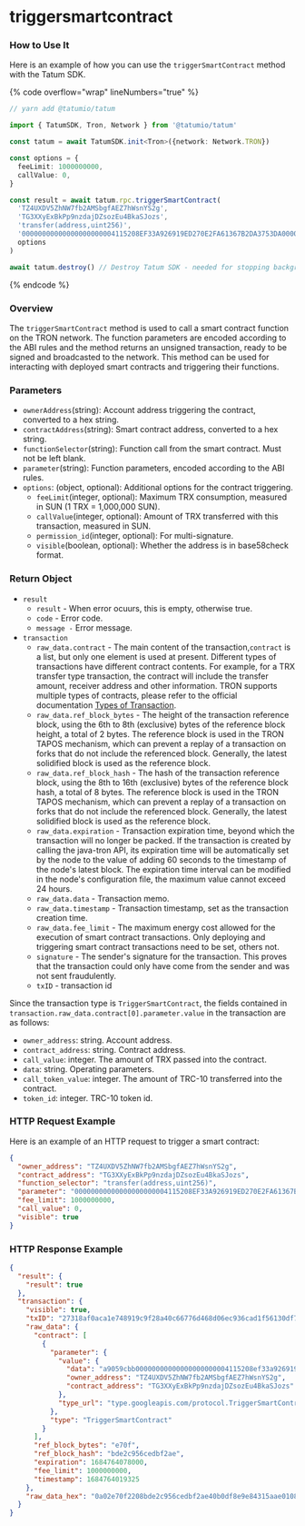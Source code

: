 # triggersmartcontract

### How to Use It

Here is an example of how you can use the `triggerSmartContract` method with the Tatum SDK.

{% code overflow="wrap" lineNumbers="true" %}
```typescript
// yarn add @tatumio/tatum

import { TatumSDK, Tron, Network } from '@tatumio/tatum'

const tatum = await TatumSDK.init<Tron>({network: Network.TRON})

const options = {
  feeLimit: 1000000000,
  callValue: 0,
}

const result = await tatum.rpc.triggerSmartContract(
  'TZ4UXDV5ZhNW7fb2AMSbgfAEZ7hWsnYS2g', 
  'TG3XXyExBkPp9nzdajDZsozEu4BkaSJozs', 
  'transfer(address,uint256)', 
  '00000000000000000000004115208EF33A926919ED270E2FA61367B2DA3753DA0000000000000000000000000000000000000000000000000000000000000032',
  options
)

await tatum.destroy() // Destroy Tatum SDK - needed for stopping background jobs
```
{% endcode %}

### Overview

The `triggerSmartContract` method is used to call a smart contract function on the TRON network. The function parameters are encoded according to the ABI rules and the method returns an unsigned transaction, ready to be signed and broadcasted to the network. This method can be used for interacting with deployed smart contracts and triggering their functions.

### Parameters

* `ownerAddress`(string): Account address triggering the contract, converted to a hex string.
* `contractAddress`(string): Smart contract address, converted to a hex string.
* `functionSelector`(string): Function call from the smart contract. Must not be left blank.
* `parameter`(string): Function parameters, encoded according to the ABI rules.
* `options`: (object, optional): Additional options for the contract triggering.
  * `feeLimit`(integer, optional):  Maximum TRX consumption, measured in SUN (1 TRX = 1,000,000 SUN).
  * `callValue`(integer, optional): Amount of TRX transferred with this transaction, measured in SUN.
  * `permission_id`(integer, optional): For multi-signature.
  * `visible`(boolean, optional): Whether the address is in base58check format.

### Return Object

* `result`
  * `result` - When error ocuurs, this is empty, otherwise true.
  * `code` - Error code.
  * `message -` Error message.
* `transaction`&#x20;
  * `raw_data.contract` - The main content of the transaction,`contract` is a list, but only one element is used at present. Different types of transactions have different contract contents. For example, for a TRX transfer type transaction, the contract will include the transfer amount, receiver address and other information. TRON supports multiple types of contracts, please refer to the official documentation [Types of Transaction](https://developers.tron.network/docs/tron-protocol-transaction#types-of-transaction).
  * `raw_data.ref_block_bytes` - The height of the transaction reference block, using the 6th to 8th (exclusive) bytes of the reference block height, a total of 2 bytes. The reference block is used in the TRON TAPOS mechanism, which can prevent a replay of a transaction on forks that do not include the referenced block. Generally, the latest solidified block is used as the reference block.
  * `raw_data.ref_block_hash` - The hash of the transaction reference block, using the 8th to 16th (exclusive) bytes of the reference block hash, a total of 8 bytes. The reference block is used in the TRON TAPOS mechanism, which can prevent a replay of a transaction on forks that do not include the referenced block. Generally, the latest solidified block is used as the reference block.
  * `raw_data.expiration` - Transaction expiration time, beyond which the transaction will no longer be packed. If the transaction is created by calling the java-tron API, its expiration time will be automatically set by the node to the value of adding 60 seconds to the timestamp of the node's latest block. The expiration time interval can be modified in the node's configuration file, the maximum value cannot exceed 24 hours.
  * `raw_data.data` - Transaction memo.
  * `raw_data.timestamp` - Transaction timestamp, set as the transaction creation time.
  * `raw_data.fee_limit` - The maximum energy cost allowed for the execution of smart contract transactions. Only deploying and triggering smart contract transactions need to be set, others not.
  * `signature` - The sender's signature for the transaction. This proves that the transaction could only have come from the sender and was not sent fraudulently.
  * `txID` - transaction id

Since the transaction type is `TriggerSmartContract`, the fields contained in `transaction.raw_data.contract[0].parameter.value` in the transaction are as follows:

* `owner_address`: string. Account address.
* `contract_address`: string. Contract address.
* `call_value`: integer. The amount of TRX passed into the contract.
* `data`: string. Operating parameters.
* `call_token_value`: integer. The amount of TRC-10 transferred into the contract.
* `token_id`: integer. TRC-10 token id.

### HTTP Request Example

Here is an example of an HTTP request to trigger a smart contract:

```json
{
  "owner_address": "TZ4UXDV5ZhNW7fb2AMSbgfAEZ7hWsnYS2g",
  "contract_address": "TG3XXyExBkPp9nzdajDZsozEu4BkaSJozs",
  "function_selector": "transfer(address,uint256)",
  "parameter": "00000000000000000000004115208EF33A926919ED270E2FA61367B2DA3753DA0000000000000000000000000000000000000000000000000000000000000032",
  "fee_limit": 1000000000,
  "call_value": 0,
  "visible": true
}
```

### HTTP Response Example

```json
{
  "result": {
    "result": true
  },
  "transaction": {
    "visible": true,
    "txID": "27318af0aca1e748919c9f28a40c66776d468d06ec936cad1f56130df7704db7",
    "raw_data": {
      "contract": [
        {
          "parameter": {
            "value": {
              "data": "a9059cbb00000000000000000000004115208ef33a926919ed270e2fa61367b2da3753da0000000000000000000000000000000000000000000000000000000000000032",
              "owner_address": "TZ4UXDV5ZhNW7fb2AMSbgfAEZ7hWsnYS2g",
              "contract_address": "TG3XXyExBkPp9nzdajDZsozEu4BkaSJozs"
            },
            "type_url": "type.googleapis.com/protocol.TriggerSmartContract"
          },
          "type": "TriggerSmartContract"
        }
      ],
      "ref_block_bytes": "e70f",
      "ref_block_hash": "bde2c956cedbf2ae",
      "expiration": 1684764078000,
      "fee_limit": 1000000000,
      "timestamp": 1684764019325
    },
    "raw_data_hex": "0a02e70f2208bde2c956cedbf2ae40b0df8e9e84315aae01081f12a9010a31747970652e676f6f676c65617069732e636f6d2f70726f746f636f6c2e54726967676572536d617274436f6e747261637412740a1541fd49eda0f23ff7ec1d03b52c3a45991c24cd440e12154142a1e39aefa49290f2b3f9ed688d7cecf86cd6e02244a9059cbb00000000000000000000004115208ef33a926919ed270e2fa61367b2da3753da000000000000000000000000000000000000000000000000000000000000003270fd948b9e843190018094ebdc03"
  }
}
```
